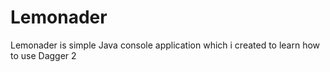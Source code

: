 # Lemonader

Lemonader is simple Java console application which i created to learn how to use Dagger 2

